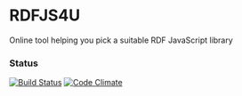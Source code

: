 # RDFJS4U
Online tool helping you pick a suitable RDF JavaScript library
### Status
[![Build Status](https://travis-ci.org/txwkx/RDFJS4U.png)](https://travis-ci.org/txwkx/RDFJS4U)
[![Code Climate](https://codeclimate.com/github/txwkx/RDFJS4U/badges/gpa.svg)](https://codeclimate.com/github/txwkx/RDFJS4U)

